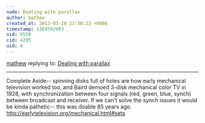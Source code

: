 ```yaml
---
node: Dealing with parallax
author: mathew
created_at: 2013-03-29 21:36:23 +0000
timestamp: 1364592983
nid: 6550
cid: 4285
uid: 4
---
```




[mathew](../profile/mathew) replying to: [Dealing with parallax](../notes/nedhorning/3-26-2013/dealing-parallax)

----
Complete Aside-- 
spinning disks full of holes are how early mechanical television worked too, and Baird demoed 3-disk mechanical color TV in 1928, with synchronization between four signals (red, green, blue, synch) between broadcast and receiver.  If we can't solve the synch issues it would be kinda pathetic-- this was doable 85 years ago.
http://earlytelevision.org/mechanical.html#sets